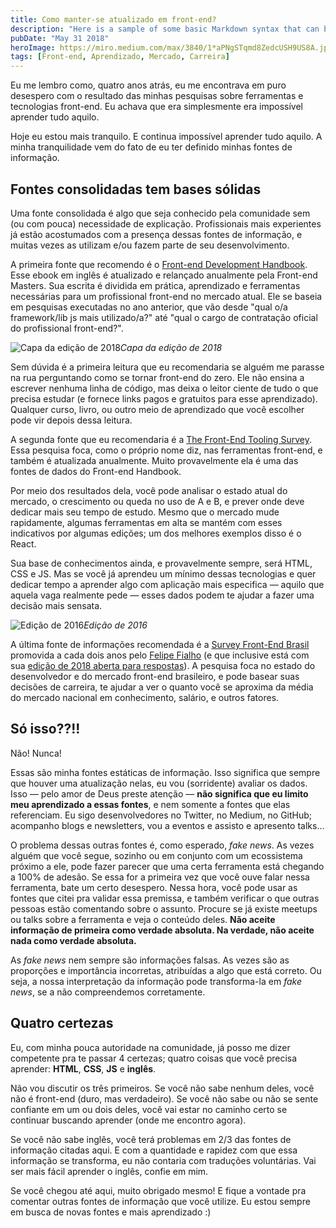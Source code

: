 ```yaml
---
title: Como manter-se atualizado em front-end?
description: "Here is a sample of some basic Markdown syntax that can be used when writing Markdown content in Astro."
pubDate: "May 31 2018"
heroImage: https://miro.medium.com/max/3840/1*aPNgSTqmd8ZedcUSH9US8A.jpeg
tags: [Front-end, Aprendizado, Mercado, Carreira]
---
```


Eu me lembro como, quatro anos atrás, eu me encontrava em puro desespero com o resultado das minhas pesquisas sobre ferramentas e tecnologias front-end. Eu achava que era simplesmente era impossível aprender tudo aquilo.

Hoje eu estou mais tranquilo. E continua impossível aprender tudo aquilo. A minha tranquilidade vem do fato de eu ter definido minhas fontes de informação.

## **Fontes consolidadas tem bases sólidas**

Uma fonte consolidada é algo que seja conhecido pela comunidade sem (ou com pouca) necessidade de explicação. Profissionais mais experientes já estão acostumados com a presença dessas fontes de informação, e muitas vezes as utilizam e/ou fazem parte de seu desenvolvimento.

A primeira fonte que recomendo é o [Front-end Development Handbook](https://github.com/FrontendMasters/front-end-handbook-2018). Esse ebook em inglês é atualizado e relançado anualmente pela Front-end Masters. Sua escrita é dividida em prática, aprendizado e ferramentas necessárias para um profissional front-end no mercado atual. Ele se baseia em pesquisas executadas no ano anterior, que vão desde "qual o/a framework/lib js mais utilizado/a?" até "qual o cargo de contratação oficial do profissional front-end?".

![Capa da edição de 2018](https://cdn-images-1.medium.com/max/2000/1*g87gOnQJPgEjtqjawV7w8A.jpeg)_Capa da edição de 2018_

Sem dúvida é a primeira leitura que eu recomendaria se alguém me parasse na rua perguntando como se tornar front-end do zero. Ele não ensina a escrever nenhuma linha de código, mas deixa o leitor ciente de tudo o que precisa estudar (e fornece links pagos e gratuitos para esse aprendizado). Qualquer curso, livro, ou outro meio de aprendizado que você escolher pode vir depois dessa leitura.

A segunda fonte que eu recomendaria é a [The Front-End Tooling Survey](https://ashleynolan.co.uk/blog/frontend-tooling-survey-2018-results). Essa pesquisa foca, como o próprio nome diz, nas ferramentas front-end, e também é atualizada anualmente. Muito provavelmente ela é uma das fontes de dados do Front-end Handbook.

Por meio dos resultados dela, você pode analisar o estado atual do mercado, o crescimento ou queda no uso de A e B, e prever onde deve dedicar mais seu tempo de estudo. Mesmo que o mercado mude rapidamente, algumas ferramentas em alta se mantém com esses indicativos por algumas edições; um dos melhores exemplos disso é o React.

Sua base de conhecimentos ainda, e provavelmente sempre, será HTML, CSS e JS. Mas se você já aprendeu um mínimo dessas tecnologias e quer dedicar tempo a aprender algo com aplicação mais especifica — aquilo que aquela vaga realmente pede — esses dados podem te ajudar a fazer uma decisão mais sensata.

![Edição de 2016](https://cdn-images-1.medium.com/max/2412/1*tFIqu27LmlbDDWW_S9RVog.png)_Edição de 2016_

A última fonte de informações recomendada é a [Survey Front-End Brasil](https://www.felipefialho.com/survey/) promovida a cada dois anos pelo [Felipe Fialho](undefined) (e que inclusive está com sua [edição de 2018 aberta para respostas](https://lfeh.typeform.com/to/Uh07u5)). A pesquisa foca no estado do desenvolvedor e do mercado front-end brasileiro, e pode basear suas decisões de carreira, te ajudar a ver o quanto você se aproxima da média do mercado nacional em conhecimento, salário, e outros fatores.

## Só isso??!!

Não! Nunca!

Essas são minha fontes estáticas de informação. Isso significa que sempre que houver uma atualização nelas, eu vou (sorridente) avaliar os dados. Isso — pelo amor de Deus preste atenção — **não significa que eu limito meu aprendizado a essas fontes**, e nem somente a fontes que elas referenciam. Eu sigo desenvolvedores no Twitter, no Medium, no GitHub; acompanho blogs e newsletters, vou a eventos e assisto e apresento talks…

O problema dessas outras fontes é, como esperado, _fake news_. As vezes alguém que você segue, sozinho ou em conjunto com um ecossistema próximo a ele, pode fazer parecer que uma certa ferramenta está chegando a 100% de adesão. Se essa for a primeira vez que você ouve falar nessa ferramenta, bate um certo desespero. Nessa hora, você pode usar as fontes que citei pra validar essa premissa, e também verificar o que outras pessoas estão comentando sobre o assunto. Procure se já existe meetups ou talks sobre a ferramenta e veja o conteúdo deles. **Não aceite informação de primeira como verdade absoluta. Na verdade, não aceite nada como verdade absoluta.**

As _fake news_ nem sempre são informações falsas. As vezes são as proporções e importância incorretas, atribuídas a algo que está correto. Ou seja, a nossa interpretação da informação pode transforma-la em _fake news_, se a não compreendemos corretamente.

## **Quatro certezas**

Eu, com minha pouca autoridade na comunidade, já posso me dizer competente pra te passar 4 certezas; quatro coisas que você precisa aprender: **HTML**, **CSS**, **JS** e **inglês**.

Não vou discutir os três primeiros. Se você não sabe nenhum deles, você não é front-end (duro, mas verdadeiro). Se você não sabe ou não se sente confiante em um ou dois deles, você vai estar no caminho certo se continuar buscando aprender (onde me encontro agora).

Se você não sabe inglês, você terá problemas em 2/3 das fontes de informação citadas aqui. E com a quantidade e rapidez com que essa informação se transforma, eu não contaria com traduções voluntárias. Vai ser mais fácil aprender o inglês, confie em mim.

Se você chegou até aqui, muito obrigado mesmo! E fique a vontade pra comentar outras fontes de informação que você utilize. Eu estou sempre em busca de novas fontes e mais aprendizado :)
